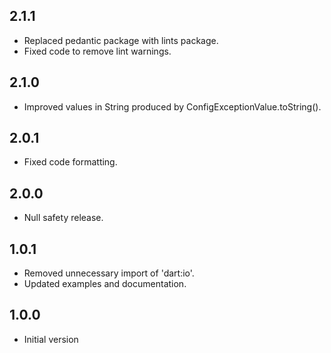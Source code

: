 ## 2.1.1

- Replaced pedantic package with lints package.
- Fixed code to remove lint warnings.

## 2.1.0

- Improved values in String produced by ConfigExceptionValue.toString().

## 2.0.1

- Fixed code formatting.

## 2.0.0

- Null safety release.

## 1.0.1

- Removed unnecessary import of 'dart:io'.
- Updated examples and documentation.

## 1.0.0

- Initial version
